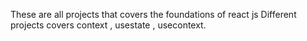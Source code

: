 These are all projects that covers the foundations of react js
Different projects covers context , usestate , usecontext. 
